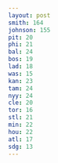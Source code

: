 ```yaml
---
layout: post
smith: 164
johnson: 155
pit: 20
phi: 21
bal: 24
bos: 19
lad: 18
was: 15
kan: 23
tam: 24
nyy: 24
cle: 20
tor: 16
stl: 21
min: 22
hou: 22
atl: 17
sdg: 13
---
```

